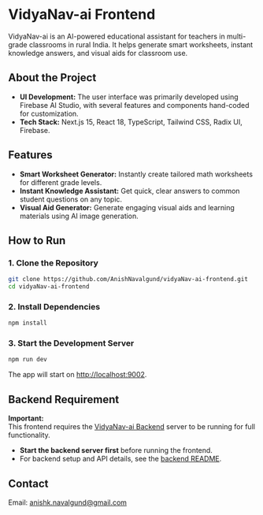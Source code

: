 # VidyaNav-ai Frontend	

VidyaNav-ai is an AI-powered educational assistant for teachers in multi-grade classrooms in rural India. It helps generate smart worksheets, instant knowledge answers, and visual aids for classroom use.

## About the Project

- **UI Development:** The user interface was primarily developed using Firebase AI Studio, with several features and components hand-coded for customization.
- **Tech Stack:** Next.js 15, React 18, TypeScript, Tailwind CSS, Radix UI, Firebase.

## Features

- **Smart Worksheet Generator:** Instantly create tailored math worksheets for different grade levels.
- **Instant Knowledge Assistant:** Get quick, clear answers to common student questions on any topic.
- **Visual Aid Generator:** Generate engaging visual aids and learning materials using AI image generation.

## How to Run

### 1. Clone the Repository
```bash
git clone https://github.com/AnishNavalgund/vidyaNav-ai-frontend.git
cd vidyaNav-ai-frontend
```

### 2. Install Dependencies
```bash
npm install
```

### 3. Start the Development Server
```bash
npm run dev
```
The app will start on [http://localhost:9002](http://localhost:9002).

## Backend Requirement

**Important:**  
This frontend requires the [VidyaNav-ai Backend](https://github.com/AnishNavalgund/vidyaNav-ai-backend) server to be running for full functionality.

- **Start the backend server first** before running the frontend.
- For backend setup and API details, see the [backend README](https://github.com/AnishNavalgund/vidyaNav-ai-backend).

## Contact
Email: anishk.navalgund@gmail.com
